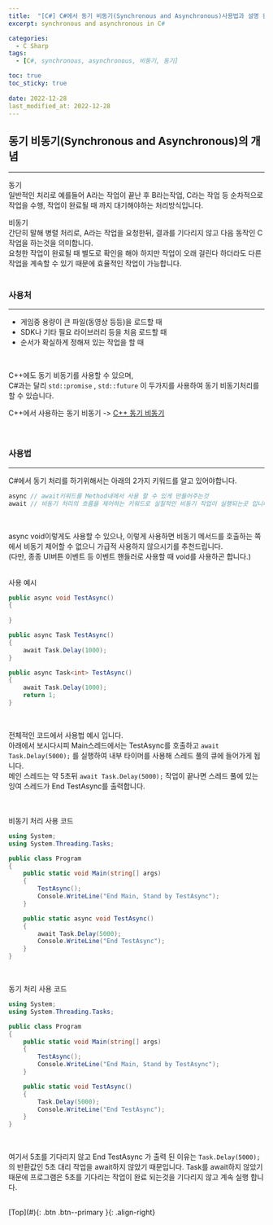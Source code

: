 ```yaml
---
title:  "[C#] C#에서 동기 비동기(Synchronous and Asynchronous)사용법과 설명 완벽 정리 (C# 예시 코드 포함)"
excerpt: synchronous and asynchronous in C#

categories:
  - C Sharp
tags:
  - [C#, synchronous, asynchronous, 비동기, 동기]

toc: true
toc_sticky: true
 
date: 2022-12-28
last_modified_at: 2022-12-28
---
```


## 동기 비동기(Synchronous and Asynchronous)의 개념
---
동기 <br>
일반적인 처리로 예를들어 A라는 작업이 끝난 후 B라는작업, C라는 작업 등 순차적으로 작업을 수행, 작업이 완료될 때 까지 대기해야하는 처리방식입니다. <br>


비동기 <br>
간단히 말해 병렬 처리로, A라는 작업을 요청한뒤, 결과를 기다리지 않고 다음 동작인 C작업을 하는것을 의미합니다. <br>
요청한 작업이 완료될 때 별도로 확인을 해야 하지만 작업이 오래 걸린다 하더라도 다른 작업을 계속할 수 있기 때문에 효율적인 작업이 가능합니다. <br><br>

### 사용처
---
* 게임중 용량이 큰 파일(동영상 등등)을 로드할 때
* SDK나 기타 필요 라이브러리 등을 처음 로드할 때
* 순서가 확실하게 정해져 있는 작업을 할 때

<br>

C++에도 동기 비동기를 사용할 수 있으며, <br>
C#과는 달리 ```std::promise``` , ```std::future``` 이 두가지를 사용하여 동기 비동기처리를 할 수 있습니다. <br>

C++에서 사용하는 동기 비동기 -> [C++ 동기 비동기](https://choiyoungchan.github.io/cpp/synchronous-asynchronous/)<br><br><br>


### 사용법
--- 
C#에서 동기 처리를 하기위해서는 아래의 2가지 키워드를 알고 있어야합니다.<br>

```c#
async // await키워드를 Method내에서 사용 할 수 있게 만들어주는것
await // 비동기 처리의 흐름을 제어하는 키워드로 실질적인 비동기 작업이 실행되는곳 입니다
```
<br>

async void이렇게도 사용할 수 있으나, 이렇게 사용하면 비동기 메서드를 호출하는 쪽에서 비동기 제어할 수 없으니 가급적 사용하지 않으시기를 추천드립니다. <br>
(다만, 종종 UI버튼 이벤트 등 이벤트 핸들러로 사용할 때 void를 사용하곤 합니다.)<br><br>

사용 예시
```c#
public async void TestAsync()
{
 
}

public async Task TestAsync()
{
	await Task.Delay(1000);
}

public async Task<int> TestAsync()
{
	await Task.Delay(1000);
	return 1;
}
```
<br>

전체적인 코드에서 사용법 예시 입니다. <br>
아래에서 보시다시피 Main스레드에서는 TestAsync를 호출하고 ```await Task.Delay(5000);``` 를 실행하여 내부 타이머를 사용해 스레드 풀의 큐에 들어가게 됩니다. <br>
메인 스레드는 약 5초뒤  ```await Task.Delay(5000);``` 작업이 끝나면 스레드 풀에 있는 잉여 스레드가 End TestAsync를 출력합니다. <br><br><br>


비동기 처리 사용 코드
```c#
using System;
using System.Threading.Tasks;

public class Program
{
    public static void Main(string[] args)
    {
        TestAsync();
        Console.WriteLine("End Main, Stand by TestAsync");
    }

    public static async void TestAsync()
    {
        await Task.Delay(5000);
        Console.WriteLine("End TestAsync");
    }
}
```
<br>



동기 처리 사용 코드
```c#
using System;
using System.Threading.Tasks;

public class Program
{
    public static void Main(string[] args)
    {
        TestAsync();
        Console.WriteLine("End Main, Stand by TestAsync");
    }

    public static void TestAsync()
    {
        Task.Delay(5000);
        Console.WriteLine("End TestAsync");
    }
}
```
<br>


여기서 5초를 기다리지 않고 End TestAsync 가 출력 된 이유는 ```Task.Delay(5000);``` 의 반환값인 5초 대리 작업을 await하지 않았기 때문입니다.
Task를 await하지 않았기 때문에 프로그램은 5초를 기다리는 작업이 완료 되는것을 기다리지 않고 계속 실행 합니다.


<br>
[Top](#){: .btn .btn--primary }{: .align-right}